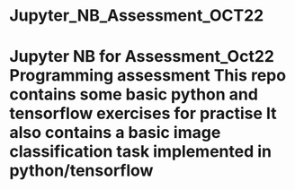 # Jupyter_NB_Assessment_OCT22
# Jupyter NB for Assessment_Oct22 Programming assessment This repo contains some basic python and tensorflow exercises for practise It also contains a basic image classification task implemented in python/tensorflow
